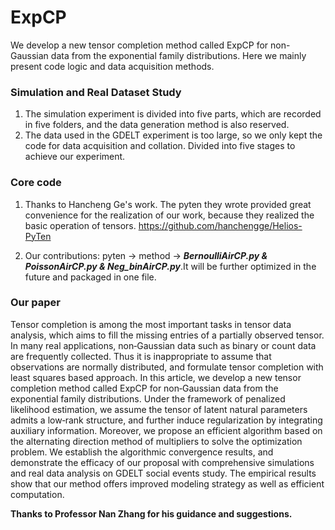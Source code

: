 # ExpCP
We develop a new tensor completion method called ExpCP for non-Gaussian data from the exponential family distributions. Here we mainly present code logic and data acquisition methods.

### Simulation and Real Dataset Study

1. The simulation experiment is divided into five parts, which are recorded in five folders, and the data generation method is also reserved.
2. The data used in the GDELT experiment is too large, so we only kept the code for data acquisition and collation. Divided into five stages to achieve our experiment.

### Core code

1. Thanks to Hancheng Ge's work. The pyten they wrote provided great convenience for the realization of our work, because they realized the basic operation of tensors. https://github.com/hanchengge/Helios-PyTen

2. Our contributions: pyten -> method -> ***BernoulliAirCP.py & PoissonAirCP.py & Neg_binAirCP.py***.It will be further optimized in the future and packaged in one file.

### Our paper
Tensor completion is among the most important tasks in tensor data analysis, which aims to fill the missing entries of a partially observed tensor. In many real applications, non‐Gaussian data such as binary or count data are frequently collected. Thus it is inappropriate to assume that observations are normally distributed, and formulate tensor completion with least squares based approach. In this article, we develop a new tensor completion method called ExpCP for non‐Gaussian data from the exponential family distributions. Under the framework of penalized likelihood estimation, we assume the tensor of latent natural parameters admits a low‐rank structure, and further induce regularization by integrating auxiliary information. Moreover, we propose an efficient algorithm based on the alternating direction method of multipliers to solve the optimization problem. We establish the algorithmic convergence results, and demonstrate the efficacy of our proposal with comprehensive simulations and real data analysis on GDELT social events study. The empirical results show that our method offers improved modeling strategy as well as efficient computation.


**Thanks to Professor Nan Zhang for his guidance and suggestions.** 

